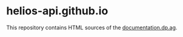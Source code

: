 # helios-api.github.io

This repository contains HTML sources of the [documentation.dp.ag](http://documentation.dp.ag).
